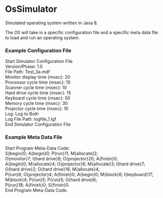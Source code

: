 # OsSimulator
Simulated operating system written in Java 8.

The OS will take in a specific configuration file and a specific meta data file to load and run an operating system.

### Example Configuration File

Start Simulator Configuration File <br />
Version/Phase: 1.0 <br />
File Path: Test_3a.mdf <br />
Monitor display time {msec}: 20 <br />
Processor cycle time {msec}: 10 <br />
Scanner cycle time {msec}: 10 <br />
Hard drive cycle time {msec}: 15 <br />
Keyboard cycle time {msec}: 50 <br />
Memory cycle time {msec}: 30 <br />
Projector cycle time {msec}: 10 <br />
Log: Log to Both <br />
Log File Path: logfile_1.lgf <br />
End Simulator Configuration File <br />


### Example Meta Data File

Start Program Meta-Data Code: <br />
S{begin}0; A{begin}0; P{run}11; M{allocate}2; <br />
O{monitor}7; I{hard drive}8; O{projector}20; A{finish}0; <br />
A{begin}0; M{allocate}4; O{projector}6; M{allocate}3; I{hard drive}7; <br />
O{hard drive}2; O{hard drive}16; M{allocate}4; <br />
P{run}6; O{projector}4; A{finish}0; A{begin}0; M{block}6; I{keyboard}17; <br />
M{block}4; P{run}5; P{run}5; O{hard drive}6; <br />
P{run}18; A{finish}0; S{finish}0. <br />
End Program Meta-Data Code. <br />

